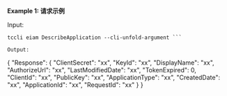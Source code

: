 **Example 1: 请求示例**



Input: 

```
tccli eiam DescribeApplication --cli-unfold-argument ```

Output: 
```
{
    "Response": {
        "ClientSecret": "xx",
        "KeyId": "xx",
        "DisplayName": "xx",
        "AuthorizeUrl": "xx",
        "LastModifiedDate": "xx",
        "TokenExpired": 0,
        "ClientId": "xx",
        "PublicKey": "xx",
        "ApplicationType": "xx",
        "CreatedDate": "xx",
        "ApplicationId": "xx",
        "RequestId": "xx"
    }
}
```

